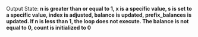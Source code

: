 Output State: **n is greater than or equal to 1, x is a specific value, s is set to a specific value, index is adjusted, balance is updated, prefix_balances is updated. If n is less than 1, the loop does not execute. The balance is not equal to 0, count is initialized to 0**